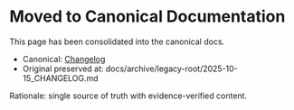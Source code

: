 # Moved to Canonical Documentation

This page has been consolidated into the canonical docs.

- Canonical: [Changelog](./docs/CHANGELOG.md#changelog)
- Original preserved at: docs/archive/legacy-root/2025-10-15_CHANGELOG.md

Rationale: single source of truth with evidence-verified content.
